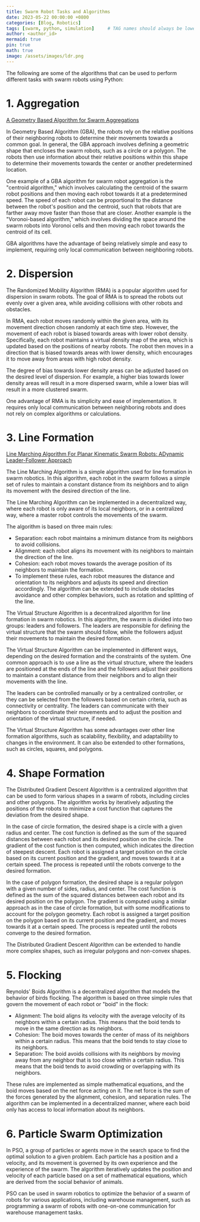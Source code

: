 ```yaml
---
title: Swarm Robot Tasks and Algorithms
date: 2023-05-22 00:00:00 +0800
categories: [Blog, Robotics]
tags: [swarm, python, simulation]     # TAG names should always be lowercase
author: <author_id>
mermaid: true
pin: true
math: true
image: /assets/images/ldr.png
---
```


The following are some of the algorithms that can be used to perform different tasks with swarm robots using Python:

# 1. Aggregation

[A Geometry Based Algorithm for Swarm Aggregations](https://www.researchgate.net/publication/272115378_A_Geometry_Based_Algorithm_for_Swarm_Aggregations)

In Geometry Based Algorithm (GBA), the robots rely on the relative positions of their neighboring robots to determine their movements towards a common goal. In general, the GBA approach involves defining a geometric shape that encloses the swarm robots, such as a circle or a polygon. The robots then use information about their relative positions within this shape to determine their movements towards the center or another predetermined location.

One example of a GBA algorithm for swarm robot aggregation is the "centroid algorithm," which involves calculating the centroid of the swarm robot positions and then moving each robot towards it at a predetermined speed. The speed of each robot can be proportional to the distance between the robot's position and the centroid, such that robots that are farther away move faster than those that are closer. Another example is the "Voronoi-based algorithm," which involves dividing the space around the swarm robots into Voronoi cells and then moving each robot towards the centroid of its cell.

GBA algorithms have the advantage of being relatively simple and easy to implement, requiring only local communication between neighboring robots.

# 2. Dispersion

The Randomized Mobility Algorithm (RMA) is a popular algorithm used for dispersion in swarm robots. The goal of RMA is to spread the robots out evenly over a given area, while avoiding collisions with other robots and obstacles.

In RMA, each robot moves randomly within the given area, with its movement direction chosen randomly at each time step. However, the movement of each robot is biased towards areas with lower robot density. Specifically, each robot maintains a virtual density map of the area, which is updated based on the positions of nearby robots. The robot then moves in a direction that is biased towards areas with lower density, which encourages it to move away from areas with high robot density.

The degree of bias towards lower density areas can be adjusted based on the desired level of dispersion. For example, a higher bias towards lower density areas will result in a more dispersed swarm, while a lower bias will result in a more clustered swarm.

One advantage of RMA is its simplicity and ease of implementation. It requires only local communication between neighboring robots and does not rely on complex algorithms or calculations.

# 3. Line Formation

[Line Marching Algorithm For Planar Kinematic Swarm Robots: ADynamic Leader-Follower Approach](https://www.researchgate.net/publication/351926428_Line_Marching_Algorithm_For_Planar_Kinematic_Swarm_Robots_A_Dynamic_Leader-Follower_Approach)

The Line Marching Algorithm is a simple algorithm used for line formation in swarm robotics. In this algorithm, each robot in the swarm follows a simple set of rules to maintain a constant distance from its neighbors and to align its movement with the desired direction of the line.

The Line Marching Algorithm can be implemented in a decentralized way, where each robot is only aware of its local neighbors, or in a centralized way, where a master robot controls the movements of the swarm.

The algorithm is based on three main rules:

- Separation: each robot maintains a minimum distance from its neighbors to avoid collisions.
- Alignment: each robot aligns its movement with its neighbors to maintain the direction of the line.
- Cohesion: each robot moves towards the average position of its neighbors to maintain the formation.
- To implement these rules, each robot measures the distance and orientation to its neighbors and adjusts its speed and direction accordingly. The algorithm can be extended to include obstacles avoidance and other complex behaviors, such as rotation and splitting of the line.

The Virtual Structure Algorithm is a decentralized algorithm for line formation in swarm robotics. In this algorithm, the swarm is divided into two groups: leaders and followers. The leaders are responsible for defining the virtual structure that the swarm should follow, while the followers adjust their movements to maintain the desired formation.

The Virtual Structure Algorithm can be implemented in different ways, depending on the desired formation and the constraints of the system. One common approach is to use a line as the virtual structure, where the leaders are positioned at the ends of the line and the followers adjust their positions to maintain a constant distance from their neighbors and to align their movements with the line.

The leaders can be controlled manually or by a centralized controller, or they can be selected from the followers based on certain criteria, such as connectivity or centrality. The leaders can communicate with their neighbors to coordinate their movements and to adjust the position and orientation of the virtual structure, if needed.

The Virtual Structure Algorithm has some advantages over other line formation algorithms, such as scalability, flexibility, and adaptability to changes in the environment. It can also be extended to other formations, such as circles, squares, and polygons.

# 4. Shape Formation

The Distributed Gradient Descent Algorithm is a centralized algorithm that can be used to form various shapes in a swarm of robots, including circles and other polygons. The algorithm works by iteratively adjusting the positions of the robots to minimize a cost function that captures the deviation from the desired shape.

In the case of circle formation, the desired shape is a circle with a given radius and center. The cost function is defined as the sum of the squared distances between each robot and its desired position on the circle. The gradient of the cost function is then computed, which indicates the direction of steepest descent. Each robot is assigned a target position on the circle based on its current position and the gradient, and moves towards it at a certain speed. The process is repeated until the robots converge to the desired formation.

In the case of polygon formation, the desired shape is a regular polygon with a given number of sides, radius, and center. The cost function is defined as the sum of the squared distances between each robot and its desired position on the polygon. The gradient is computed using a similar approach as in the case of circle formation, but with some modifications to account for the polygon geometry. Each robot is assigned a target position on the polygon based on its current position and the gradient, and moves towards it at a certain speed. The process is repeated until the robots converge to the desired formation.

The Distributed Gradient Descent Algorithm can be extended to handle more complex shapes, such as irregular polygons and non-convex shapes.

# 5. Flocking

Reynolds' Boids Algorithm is a decentralized algorithm that models the behavior of birds flocking. The algorithm is based on three simple rules that govern the movement of each robot or "boid" in the flock:

- Alignment: The boid aligns its velocity with the average velocity of its neighbors within a certain radius. This means that the boid tends to move in the same direction as its neighbors.
- Cohesion: The boid moves towards the center of mass of its neighbors within a certain radius. This means that the boid tends to stay close to its neighbors.
- Separation: The boid avoids collisions with its neighbors by moving away from any neighbor that is too close within a certain radius. This means that the boid tends to avoid crowding or overlapping with its neighbors.

These rules are implemented as simple mathematical equations, and the boid moves based on the net force acting on it. The net force is the sum of the forces generated by the alignment, cohesion, and separation rules. The algorithm can be implemented in a decentralized manner, where each boid only has access to local information about its neighbors.

# 6. Particle Swarm Optimization

In PSO, a group of particles or agents move in the search space to find the optimal solution to a given problem. Each particle has a position and a velocity, and its movement is governed by its own experience and the experience of the swarm. The algorithm iteratively updates the position and velocity of each particle based on a set of mathematical equations, which are derived from the social behavior of animals.

PSO can be used in swarm robotics to optimize the behavior of a swarm of robots for various applications, including warehouse management, such as programming a swarm of robots with one-on-one communication for warehouse management tasks.